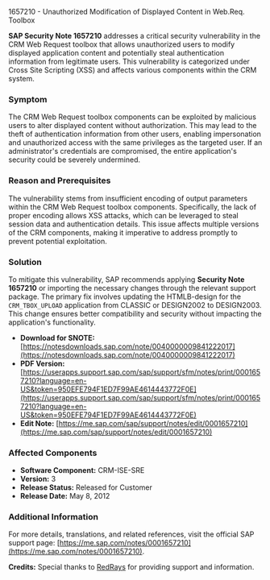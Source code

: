 1657210 - Unauthorized Modification of Displayed Content in Web.Req. Toolbox

**SAP Security Note 1657210** addresses a critical security vulnerability in the CRM Web Request toolbox that allows unauthorized users to modify displayed application content and potentially steal authentication information from legitimate users. This vulnerability is categorized under Cross Site Scripting (XSS) and affects various components within the CRM system.

### Symptom
The CRM Web Request toolbox components can be exploited by malicious users to alter displayed content without authorization. This may lead to the theft of authentication information from other users, enabling impersonation and unauthorized access with the same privileges as the targeted user. If an administrator's credentials are compromised, the entire application's security could be severely undermined.

### Reason and Prerequisites
The vulnerability stems from insufficient encoding of output parameters within the CRM Web Request toolbox components. Specifically, the lack of proper encoding allows XSS attacks, which can be leveraged to steal session data and authentication details. This issue affects multiple versions of the CRM components, making it imperative to address promptly to prevent potential exploitation.

### Solution
To mitigate this vulnerability, SAP recommends applying **Security Note 1657210** or importing the necessary changes through the relevant support package. The primary fix involves updating the HTMLB-design for the `CRM_TBOX_UPLOAD` application from CLASSIC or DESIGN2002 to DESIGN2003. This change ensures better compatibility and security without impacting the application's functionality.

- **Download for SNOTE:** [https://notesdownloads.sap.com/note/0040000009841222017](https://notesdownloads.sap.com/note/0040000009841222017)
- **PDF Version:** [https://userapps.support.sap.com/sap/support/sfm/notes/print/0001657210?language=en-US&token=950EFE794F1ED7F99AE4614443772F0E](https://userapps.support.sap.com/sap/support/sfm/notes/print/0001657210?language=en-US&token=950EFE794F1ED7F99AE4614443772F0E)
- **Edit Note:** [https://me.sap.com/sap/support/notes/edit/0001657210](https://me.sap.com/sap/support/notes/edit/0001657210)

### Affected Components
- **Software Component:** CRM-ISE-SRE
- **Version:** 3
- **Release Status:** Released for Customer
- **Release Date:** May 8, 2012

### Additional Information
For more details, translations, and related references, visit the official SAP support page: [https://me.sap.com/notes/0001657210](https://me.sap.com/notes/0001657210).

**Credits:** Special thanks to [RedRays](https://redrays.io) for providing support and information.